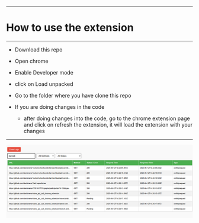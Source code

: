 ----
# How to use the extension
-----
- Download this repo
- Open chrome
- Enable Developer mode
- click on Load unpacked
- Go to the folder where you have clone this repo

- If you are doing changes in the code
    - after doing changes into the code, go to the chrome extension page and click on refresh the extension, it will load the extension with your changes

-------------------

![Alt text](images/Image_1.png)